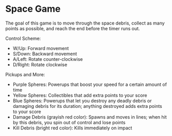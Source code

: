 # Space Game
 
The goal of this game is to move through the space debris, collect as many points as possible, and reach the end before the timer runs out.

Control Scheme:
- W/Up: Forward movement
- S/Down: Backward movement
- A/Left: Rotate counter-clockwise
- D/Right: Rotate clockwise

Pickups and More:
- Purple Spheres: Powerups that boost your speed for a certain amount of time
- Yellow Spheres: Collectibles that add extra points to your score
- Blue Spheres: Powerups that let you destroy any deadly debris or damaging debris for its duration; anything destroyed adds extra points to your score
- Damage Debris (grayish red color): Spawns and moves in lines; when hit by this debris, you spin out of control and lose points
- Kill Debris (bright red color): Kills immediately on impact
